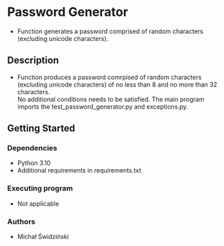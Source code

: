 # Password Generator
- Function generates a password comprised of random characters (excluding unicode characters).
## Description
- Function produces a password comrpised of random characters (excluding unicode characters) of no less than 8 and no more than 32 characters.\
No additional conditions needs to be satisfied. The main program imports the test_password_generator.py and exceptions.py.
## Getting Started
### Dependencies
- Python 3.10
- Additional requirements in requirements.txt
### Executing program
- Not applicable
### Authors
- Michał Świdziński